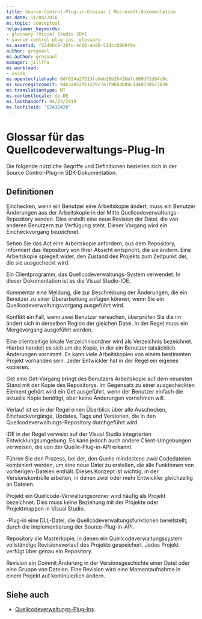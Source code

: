 ```yaml
---
title: Source-Control-Plug-in-Glossar | Microsoft-Dokumentation
ms.date: 11/04/2016
ms.topic: conceptual
helpviewer_keywords:
- glossary [Visual Studio SDK]
- source control plug-ins, glossary
ms.assetid: f224bbc9-38fc-4c80-ab09-51dcc8969f8e
author: gregvanl
ms.author: gregvanl
manager: jillfra
ms.workload:
- vssdk
ms.openlocfilehash: 0df624a27513fa0eb18b2643bb7c680d71d94c0c
ms.sourcegitcommit: 94b3a052fb1229c7e7f8804b09c1d403385c7630
ms.translationtype: MT
ms.contentlocale: de-DE
ms.lasthandoff: 04/23/2019
ms.locfileid: "62432420"
---
```

# <a name="source-control-plug-in-glossary"></a>Glossar für das Quellcodeverwaltungs-Plug-In
Die folgende nützliche Begriffe und Definitionen beziehen sich in der Source Control-Plug-in SDK-Dokumentation.

## <a name="definitions"></a>Definitionen
 Einchecken, wenn ein Benutzer eine Arbeitskopie ändert, muss ein Benutzer Änderungen aus der Arbeitskopie in der Mitte Quellcodeverwaltungs-Repository senden. Dies erstellt eine neue Revision der Datei, die von anderen Benutzern zur Verfügung steht. Dieser Vorgang wird ein Eincheckvorgang bezeichnet.

 Sehen Sie das Act eine Arbeitskopie anfordern, aus dem Repository, informiert das Repository von Ihrer Absicht entspricht, die sie ändern. Eine Arbeitskopie spiegelt wider, den Zustand des Projekts zum Zeitpunkt der, die sie ausgecheckt wird.

 Ein Clientprogramm, das Quellcodeverwaltungs-System verwendet. In dieser Dokumentation ist es die Visual Studio-IDE.

 Kommentar eine Meldung, die zur Beschreibung der Änderungen, die ein Benutzer zu einer Überarbeitung anfügen können, wenn Sie ein Quellcodeverwaltungsvorgang ausgeführt wird.

 Konflikt ein Fall, wenn zwei Benutzer versuchen, überprüfen Sie die im ändert sich in derselben Region der gleichen Datei. In der Regel muss ein Mergevorgang ausgeführt werden.

 Eine clientseitige lokale Verzeichnisordner wird als Verzeichnis bezeichnet. Hierbei handelt es sich um die Kopie, in der ein Benutzer tatsächlich Änderungen vornimmt. Es kann viele Arbeitskopien von einem bestimmten Projekt vorhanden sein. Jeder Entwickler hat in der Regel ein eigenes kopieren.

 Get eine Get-Vorgang bringt des Benutzers Arbeitskopie auf dem neuesten Stand mit der Kopie des Repositorys. Im Gegensatz zu einer ausgecheckten Element gehört wird ein Get ausgeführt, wenn der Benutzer einfach die aktuelle Kopie benötigt, aber keine Änderungen vornehmen will.

 Verlauf ist es in der Regel einen Überblick über alle Auschecken, Eincheckvorgänge, Updates, Tags und Versionen, die in den Quellcodeverwaltungs-Repository durchgeführt wird.

 IDE in der Regel verweist auf der Visual Studio integrierten Entwicklungsumgebung. Es kann jedoch auch andere Client-Umgebungen verweisen, die von der Quelle-Plug-in-API erkannt.

 Führen Sie den Prozess, bei der, den Quelle mindestens zwei Codedateien kombiniert werden, um eine neue Datei zu erstellen, die alle Funktionen von vorherigen-Dateien enthält. Dieses Konzept ist wichtig, in der Versionskontrolle arbeiten, in denen zwei oder mehr Entwickler gleichzeitig an Dateien.

 Projekt ein Quellcode-Verwaltungsordner wird häufig als Projekt bezeichnet. Dies muss keine Beziehung mit der Projekte oder Projektmappen in Visual Studio.

 -Plug-in eine DLL-Datei, die Quellcodeverwaltungsfunktionen bereitstellt, durch die Implementierung der Source-Plug-in-API.

 Repository die Masterkopie, in denen ein Quellcodeverwaltungssystem vollständige Revisionsverlauf des Projekts gespeichert. Jedes Projekt verfügt über genau ein Repository.

 Revision ein Commit Änderung in der Versionsgeschichte einer Datei oder eine Gruppe von Dateien. Eine Revision wird eine Momentaufnahme in einem Projekt auf kontinuierlich ändern.

## <a name="see-also"></a>Siehe auch
- [Quellcodeverwaltungs-Plug-Ins](../extensibility/source-control-plug-ins.md)